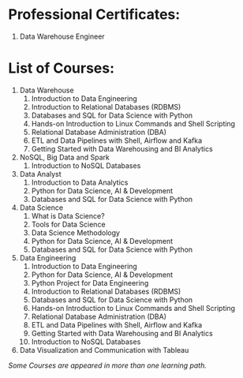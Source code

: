 # Professional Certificates:

1. Data Warehouse Engineer

# List of Courses:

1. Data Warehouse
    1. Introduction to Data Engineering
    2. Introduction to Relational Databases (RDBMS)
    3. Databases and SQL for Data Science with Python
    4. Hands-on Introduction to Linux Commands and Shell Scripting
    5. Relational Database Administration (DBA)
    6. ETL and Data Pipelines with Shell, Airflow and Kafka
    7. Getting Started with Data Warehousing and BI Analytics
1. NoSQL, Big Data and Spark
    1. Introduction to NoSQL Databases
1. Data Analyst
    1. Introduction to Data Analytics
    1. Python for Data Science, AI & Development
    1. Databases and SQL for Data Science with Python
1. Data Science
    1. What is Data Science?
    2. Tools for Data Science
    3. Data Science Methodology
    4. Python for Data Science, AI & Development
    5. Databases and SQL for Data Science with Python
1. Data Engineering
    1. Introduction to Data Engineering
    2. Python for Data Science, AI & Development
    3. Python Project for Data Engineering
    4. Introduction to Relational Databases (RDBMS)
    5. Databases and SQL for Data Science with Python
    6. Hands-on Introduction to Linux Commands and Shell Scripting
    7. Relational Database Administration (DBA)
    8. ETL and Data Pipelines with Shell, Airflow and Kafka
    9. Getting Started with Data Warehousing and BI Analytics
    10. Introduction to NoSQL Databases
1. Data Visualization and Communication with Tableau

*Some Courses are appeared in more than one learning path.*

